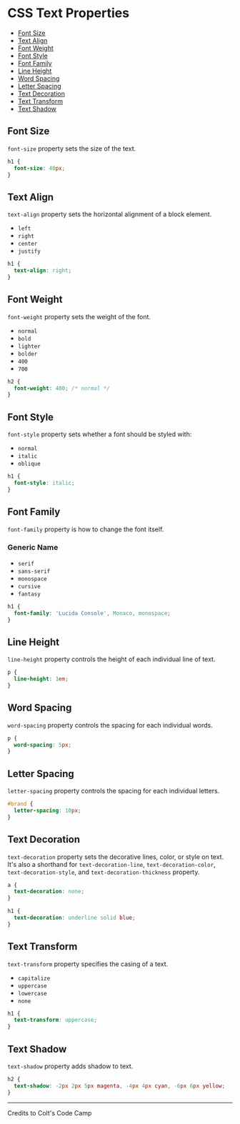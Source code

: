 # CSS Text Properties

- [Font Size](#font-size)
- [Text Align](#text-align)
- [Font Weight](#font-weight)
- [Font Style](#font-style)
- [Font Family](#font-family)
- [Line Height](#line-height)
- [Word Spacing](#word-spacing)
- [Letter Spacing](#letter-spacing)
- [Text Decoration](#text-decoration)
- [Text Transform](#text-transform)
- [Text Shadow](#text-shadow)


## Font Size

`font-size` property sets the size of the text.

```css
h1 {
  font-size: 40px;
}
```


## Text Align

`text-align` property sets the horizontal alignment of a block element.

- `left`
- `right`
- `center`
- `justify`

```css
h1 {
  text-align: right;
}
```


## Font Weight

`font-weight` property sets the weight of the font.

- `normal`
- `bold`
- `lighter`
- `bolder`
- `400`
- `700`


```css
h2 {
  font-weight: 400; /* normal */
}
```


## Font Style

`font-style` property sets whether a font should be styled with:

- `normal`
- `italic`
- `oblique`

```css
h1 {
  font-style: italic;
}
```


## Font Family

`font-family` property is how to change the font itself.

### Generic Name

- `serif`
- `sans-serif`
- `monospace`
- `cursive`
- `fantasy`

```css
h1 {
  font-family: 'Lucida Console', Monaco, monospace;
}
```


## Line Height

`line-height` property controls the height of each individual line of text.

```css
p {
  line-height: 1em;
}
```


## Word Spacing

`word-spacing` property controls the spacing for each individual words.

```css
p {
  word-spacing: 5px;
}
```


## Letter Spacing

`letter-spacing` property controls the spacing for each individual letters.

```css
#brand {
  letter-spacing: 10px;
}
```


## Text Decoration

`text-decoration` property sets the decorative lines, color, or style on text. It's also a shorthand for `text-decoration-line`, `text-decoration-color`, `text-decoration-style`, and `text-decoration-thickness` property.

```css
a {
  text-decoration: none;
}

h1 {
  text-decoration: underline solid blue;
}
```


## Text Transform

`text-transform` property specifies the casing of a text.

- `capitalize`
- `uppercase`
- `lowercase`
- `none`

```css
h1 {
  text-transform: uppercase;
}
```


## Text Shadow

`text-shadow` property adds shadow to text.

```css
h2 {
  text-shadow: -2px 2px 5px magenta, -4px 4px cyan, -6px 6px yellow; 
}
```

---

Credits to Colt's Code Camp

